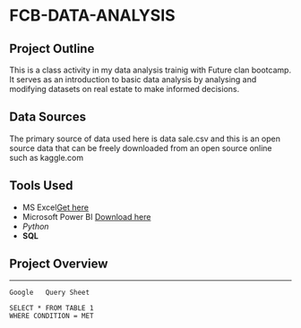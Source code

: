 # FCB-DATA-ANALYSIS

## Project Outline
This is a class activity in my data analysis trainig with Future clan bootcamp. It serves as an introduction to basic data analysis by analysing and modifying datasets on real estate to make informed decisions.

## Data Sources
The primary source of data used  here is data sale.csv and this is an open source data that can be freely downloaded from an open source online such as kaggle.com

## Tools Used
- MS Excel[Get here](https://www.microsoft.com/en/microsoft-365/excel)
- Microsoft Power BI [Download here](https://www.microsoft.com/en-us/download/details.aspx?id=58494)
- *Python*
- **SQL**

## Project Overview
---


```
Google   Query Sheet

SELECT * FROM TABLE 1
WHERE CONDITION = MET

```








